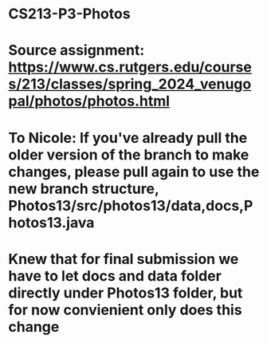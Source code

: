 # CS213-P3-Photos
# Source assignment: https://www.cs.rutgers.edu/courses/213/classes/spring_2024_venugopal/photos/photos.html
# To Nicole: If you've already pull the older version of the branch to make changes, please pull again to use the new branch structure, Photos13/src/photos13/data,docs,Photos13.java
# Knew that for final submission we have to let docs and data folder directly under Photos13 folder, but for now convienient only does this change
